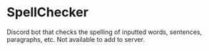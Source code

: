 # SpellChecker
Discord bot that checks the spelling of inputted words, sentences, paragraphs, etc.
Not available to add to server.
